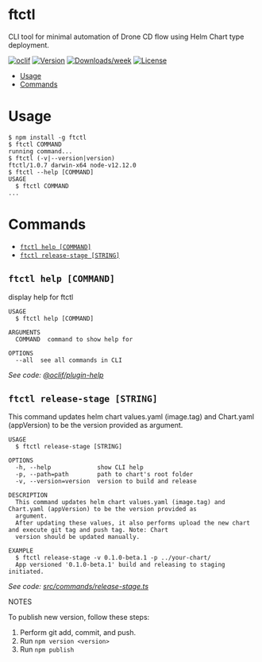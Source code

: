 ftctl
=====

CLI tool for minimal automation of Drone CD flow using Helm Chart type deployment.

[![oclif](https://img.shields.io/badge/cli-oclif-brightgreen.svg)](https://oclif.io)
[![Version](https://img.shields.io/npm/v/ftctl.svg)](https://npmjs.org/package/ftctl)
[![Downloads/week](https://img.shields.io/npm/dw/ftctl.svg)](https://npmjs.org/package/ftctl)
[![License](https://img.shields.io/npm/l/ftctl.svg)](https://github.com/wilson_13/ftctl/blob/master/package.json)

<!-- toc -->
* [Usage](#usage)
* [Commands](#commands)
<!-- tocstop -->
# Usage
<!-- usage -->
```sh-session
$ npm install -g ftctl
$ ftctl COMMAND
running command...
$ ftctl (-v|--version|version)
ftctl/1.0.7 darwin-x64 node-v12.12.0
$ ftctl --help [COMMAND]
USAGE
  $ ftctl COMMAND
...
```
<!-- usagestop -->
# Commands
<!-- commands -->
* [`ftctl help [COMMAND]`](#ftctl-help-command)
* [`ftctl release-stage [STRING]`](#ftctl-release-stage-string)

## `ftctl help [COMMAND]`

display help for ftctl

```
USAGE
  $ ftctl help [COMMAND]

ARGUMENTS
  COMMAND  command to show help for

OPTIONS
  --all  see all commands in CLI
```

_See code: [@oclif/plugin-help](https://github.com/oclif/plugin-help/blob/v2.2.3/src/commands/help.ts)_

## `ftctl release-stage [STRING]`

This command updates helm chart values.yaml (image.tag) and Chart.yaml (appVersion) to be the version provided as argument. 

```
USAGE
  $ ftctl release-stage [STRING]

OPTIONS
  -h, --help             show CLI help
  -p, --path=path        path to chart's root folder
  -v, --version=version  version to build and release

DESCRIPTION
  This command updates helm chart values.yaml (image.tag) and Chart.yaml (appVersion) to be the version provided as 
  argument. 
  After updating these values, it also performs upload the new chart and execute git tag and push tag. Note: Chart 
  version should be updated manually.

EXAMPLE
  $ ftctl release-stage -v 0.1.0-beta.1 -p ../your-chart/
  App versioned '0.1.0-beta.1' build and releasing to staging initiated.
```

_See code: [src/commands/release-stage.ts](https://github.com/Wilson13/ftctl/blob/v1.0.7/src/commands/release-stage.ts)_
<!-- commandsstop -->

NOTES

To publish new version, follow these steps:

1. Perform git add, commit, and push.
2. Run `npm version <version>`
3. Run `npm publish`
